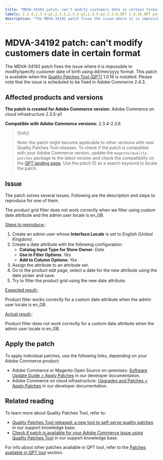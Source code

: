 ```yaml
---
title: "MDVA-34192 patch: can't modify customers date in certain format"
labels: 2.3.4,2.3.4-p2,2.3.5,2.3.5-p1,2.3.5-p2,2.3.6,QPT 1.0.16,QPT patches,Magento Commerce,Magento Commerce Cloud,Quality Patches Tool,date of birth,support tools,Adobe Commerce,cloud infrastructure,on-premises,quality patches for Adobe Commerce,Magento Commerce,Magento Open Source
description: "The MDVA-34192 patch fixes the issue where it is impossible to modify/specify customer date of birth using dd/mm/yyyy format. This patch is available when the [Quality Patches Tool (QPT)](https://support.magento.com/hc/en-us/articles/360047139492) 1.0.16 is installed. Please note that the issue is scheduled to be fixed in Adobe Commerce 2.4.3."
---
```


# MDVA-34192 patch: can't modify customers date in certain format

The MDVA-34192 patch fixes the issue where it is impossible to modify/specify customer date of birth using dd/mm/yyyy format. This patch is available when the [Quality Patches Tool (QPT)](https://support.magento.com/hc/en-us/articles/360047139492) 1.0.16 is installed. Please note that the issue is scheduled to be fixed in Adobe Commerce 2.4.3.

## Affected products and versions

 **The patch is created for Adobe Commerce version:** Adobe Commerce on cloud infrastructure 2.3.5-p1

 **Compatible with Adobe Commerce versions:** 2.3.4-2.3.6

>![info]
>
 >Note: the patch might become applicable to other versions with new Quality Patches Tool releases. To check if the patch is compatible with your Adobe Commerce version, update the `magento/quality-patches` package to the latest version and check the compatibility on the [QPT landing page](https://devdocs.magento.com/quality-patches/tool.html#patch-grid). Use the patch ID as a search keyword to locate the patch.

## Issue

The patch solves several issues. Following are the description and steps to reproduce for one of them.

The product grid filter does not work correctly when we filter using custom date attribute and the admin user locale is en\_GB.

<ins>Steps to reproduce:</ins>:

1. Create an admin user whose **Interface Locale** is set to *English (United Kingdom)*.
1. Create a date attribute with the following configuration:
    * **Catalog Input Type for Store Owner**: *Date*
    * **Use in Filter Options**: *Yes*
    * **Add to Column Options**: *Yes*
1. Assign the attribute to an attribute set.
1. Go to the product edit page, select a date for the new attribute using the date picker and save.
1. Try to filter the product grid using the new date attribute.

<ins>Expected result:</ins>:

Product filter works correctly for a custom date attribute when the admin user locale is en\_GB.

<ins>Actual result:</ins>:

Product filter does not work correctly for a custom date attribute when the admin user locale is en\_GB.

## Apply the patch

To apply individual patches, use the following links, depending on your Adobe Commerce product:

* Adobe Commerce or Magento Open Source on-premises: [Software Update Guide > Apply Patches](https://devdocs.magento.com/guides/v2.4/comp-mgr/patching/mqp.html) in our developer documentation.
* Adobe Commerce on cloud infrastructure: [Upgrades and Patches > Apply Patches](https://devdocs.magento.com/cloud/project/project-patch.html) in our developer documentation.

## Related reading

To learn more about Quality Patches Tool, refer to:

* [Quality Patches Tool released: a new tool to self-serve quality patches](https://support.magento.com/hc/en-us/articles/360047139492) in our support knowledge base.
* [Check if patch is available for your Adobe Commerce issue using Quality Patches Tool](https://support.magento.com/hc/en-us/articles/360047125252) in our support knowledge base.

For info about other patches available in QPT tool, refer to the [Patches available in QPT tool](https://support.magento.com/hc/en-us/sections/360010506631-Patches-available-in-QPT-tool-) section.